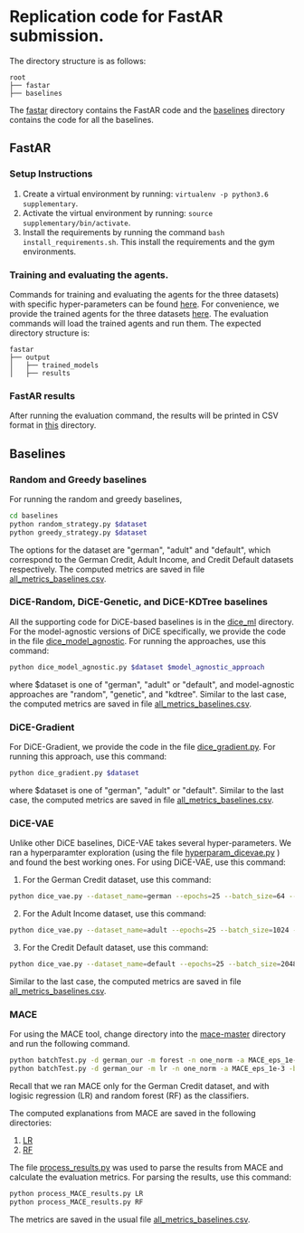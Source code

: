# Replication code for FastAR submission.

The directory structure is as follows:

```tree
root
├── fastar
├── baselines
```

The [fastar](fastar) directory contains the FastAR code and the [baselines](baselines) directory contains the code for all the baselines. 

## FastAR

### Setup Instructions

1. Create a virtual environment by running: `virtualenv -p python3.6 supplementary`. 
2. Activate the virtual environment by running: `source supplementary/bin/activate`. 
3. Install the requirements by running the command `bash install_requirements.sh`. This install the requirements and the gym environments. 

### Training and evaluating the agents. 

Commands for training and evaluating the agents for the three datasets) with specific hyper-parameters can be found [here](fastar/commands_to_run.md). For convenience, we provide the trained agents for the three datasets [here](fastar/output/trained_models/). The evaluation commands will load the trained agents and run them. 
The expected directory structure is: 

```tree
fastar
├── output
│   ├── trained_models
│   ├── results
```

### FastAR results

After running the evaluation command, the results will be printed in CSV format in [this](fastar/output/results) directory. 


## Baselines

### Random and Greedy baselines

For running the random and greedy baselines, 
```bash
cd baselines
python random_strategy.py $dataset
python greedy_strategy.py $dataset
```

The options for the dataset are "german", "adult" and "default", which correspond to the German Credit, Adult Income, and Credit Default datasets respectively. 
The computed metrics are saved in file [all_metrics_baselines.csv](baselines/results/all_metrics_baselines.csv). 

### DiCE-Random, DiCE-Genetic, and DiCE-KDTree baselines
All the supporting code for DiCE-based baselines is in the [dice_ml](baselines/dice_ml) directory. 
For the model-agnostic versions of DiCE specifically, we provide the code in the file [dice_model_agnostic](baselines/dice_model_agnostic.py). 
For running the approaches, use this command:

```bash
python dice_model_agnostic.py $dataset $model_agnostic_approach
```
where $dataset is one of "german", "adult" or "default", and model-agnostic approaches are "random", "genetic", and "kdtree". 
Similar to the last case, the computed metrics are saved in file [all_metrics_baselines.csv](baselines/results/all_metrics_baselines.csv). 


### DiCE-Gradient 
For DiCE-Gradient, we provide the code in the file [dice_gradient.py](baselines/dice_gradient.py). For running this approach, use this command:

```bash
python dice_gradient.py $dataset 
```
where $dataset is one of "german", "adult" or "default". Similar to the last case, the computed metrics are saved in file [all_metrics_baselines.csv](baselines/results/all_metrics_baselines.csv). 

### DiCE-VAE

Unlike other DiCE baselines, DiCE-VAE takes several hyper-parameters. We ran a hyperparamter exploration (using the file [hyperparam_dicevae.py](baselines/hyperparam_dicevae.py) ) and found the best working ones. For using DiCE-VAE, use this command:

1. For the German Credit dataset, use this command:
```bash
python dice_vae.py --dataset_name=german --epochs=25 --batch_size=64 --encoded_size=10 --lr=0.01 --validity_reg=40
```
2. For the Adult Income dataset, use this command:
```bash
python dice_vae.py --dataset_name=adult --epochs=25 --batch_size=1024 --encoded_size=50 --lr=0.001 --validity_reg=80
```
3. For the Credit Default dataset, use this command:
```bash
python dice_vae.py --dataset_name=default --epochs=25 --batch_size=2048 --encoded_size=30 --lr=0.05 --validity_reg=60
```

Similar to the last case, the computed metrics are saved in file [all_metrics_baselines.csv](baselines/results/all_metrics_baselines.csv). 

### MACE

For using the MACE tool, change directory into the [mace-master](baselines/mace-master) directory and run the following command. 

```bash
python batchTest.py -d german_our -m forest -n one_norm -a MACE_eps_1e-3 -b 0 -s 500
python batchTest.py -d german_our -m lr -n one_norm -a MACE_eps_1e-3 -b 0 -s 500
```
Recall that we ran MACE only for the German Credit dataset, and with logisic regression (LR) 
and random forest (RF) as the classifiers. 

The computed explanations from MACE are saved in the following directories:
1. [LR](baselines/mace-master/_experiments/2021.05.25_13.44.19__german_our__lr__one_norm__MACE_eps_1e-3__batch0__samples500__pid0)
2. [RF](baselines/mace-master/_experiments/2021.05.25_13.45.10__german_our__forest__one_norm__MACE_eps_1e-3__batch0__samples500__pid0)

The file [process_results.py](baselines/mace-master/process_results.py) was used to parse the results from MACE and calculate the evaluation metrics.
For parsing the results, use this command:
```bash
python process_MACE_results.py LR
python process_MACE_results.py RF
```

The metrics are saved in the usual file [all_metrics_baselines.csv](baselines/results/all_metrics_baselines.csv). 

